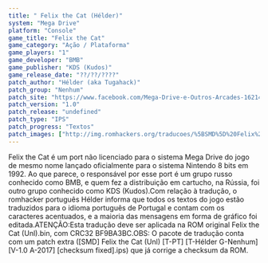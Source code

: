 ```yaml
---
title: " Felix the Cat (Hélder)"
system: "Mega Drive"
platform: "Console"
game_title: "Felix the Cat"
game_category: "Ação / Plataforma"
game_players: "1"
game_developer: "BMB"
game_publisher: "KDS (Kudos)"
game_release_date: "??/??/????"
patch_author: "Hélder (aka Tugahack)"
patch_group: "Nenhum"
patch_site: "https://www.facebook.com/Mega-Drive-e-Outros-Arcades-1621462371436014/"
patch_version: "1.0"
patch_release: "undefined"
patch_type: "IPS"
patch_progress: "Textos"
patch_images: ["http://img.romhackers.org/traducoes/%5BSMD%5D%20Felix%20the%20Cat%20(Unl)%20-%20H%C3%A9lder%20-%201.png","http://img.romhackers.org/traducoes/%5BSMD%5D%20Felix%20the%20Cat%20(Unl)%20-%20H%C3%A9lder%20-%202.png","http://img.romhackers.org/traducoes/%5BSMD%5D%20Felix%20the%20Cat%20(Unl)%20-%20H%C3%A9lder%20-%203.png"]
---
```

Felix the Cat é um port não licenciado para o sistema Mega Drive do jogo de mesmo nome lançado oficialmente para o sistema Nintendo 8 bits em 1992. Ao que parece, o responsável por esse port é um grupo russo conhecido como BMB, e quem fez a distribuição em cartucho, na Rússia, foi outro grupo conhecido como KDS (Kudos).Com relação à tradução, o romhacker português Hélder informa que todos os textos do jogo estão traduzidos para o idioma português de Portugal e contam com os caracteres acentuados, e a maioria das mensagens em forma de gráfico foi editada.ATENÇÃO:Esta tradução deve ser aplicada na ROM original Felix the Cat (Unl).bin, com CRC32 BF9BA3BC.OBS: O pacote de tradução conta com um patch extra ([SMD] Felix the Cat (Unl) [T-PT] [T-Hélder G-Nenhum] [V-1.0 A-2017] [checksum fixed].ips) que já corrige a checksum da ROM.